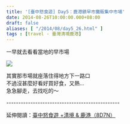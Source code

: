 ```yaml
---
title: '[臺中怒食遊] Day5：鹿港鎮早市攤販集中市場'
date: 2014-08-26T10:00:00.000+08:00
draft: false
aliases: [ "/2014/08/day5_26.html" ]
tags : [travel - 臺灣清境鹿港]
---
```


一早就去看看當地的早市場  

![](/images/taichung5a.jpg)

其實那市場就座落住得地方下一路口  
不過沒甚麼好看好買好食，又熱...  
急急腳走，去找吃的～  
  
\-----------------------------------------------  
  
延伸閱讀：[臺中怒食遊 +清境 & 鹿港（8D7N）](https://hidie.net/taichung8d7n/)
